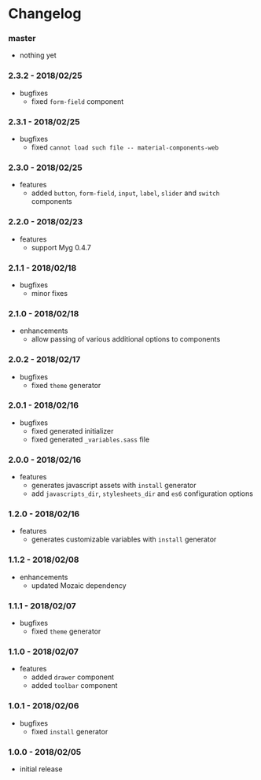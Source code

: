 # Changelog

### master

* nothing yet

### 2.3.2 - 2018/02/25

* bugfixes
    * fixed `form-field` component

### 2.3.1 - 2018/02/25

* bugfixes
    * fixed `cannot load such file -- material-components-web`

### 2.3.0 - 2018/02/25

* features
    * added `button`, `form-field`, `input`, `label`, `slider` and `switch` components

### 2.2.0 - 2018/02/23

* features
    * support Myg 0.4.7

### 2.1.1 - 2018/02/18

* bugfixes
    * minor fixes

### 2.1.0 - 2018/02/18

* enhancements
    * allow passing of various additional options to components

### 2.0.2 - 2018/02/17

* bugfixes
    * fixed `theme` generator

### 2.0.1 - 2018/02/16

* bugfixes
    * fixed generated initializer
    * fixed generated `_variables.sass` file

### 2.0.0 - 2018/02/16

* features
    * generates javascript assets with `install` generator
    * add `javascripts_dir`, `stylesheets_dir` and `es6` configuration options

### 1.2.0 - 2018/02/16

* features
    * generates customizable variables with `install` generator

### 1.1.2 - 2018/02/08

* enhancements
    * updated Mozaic dependency

### 1.1.1 - 2018/02/07

* bugfixes
    * fixed `theme` generator

### 1.1.0 - 2018/02/07

* features
    * added `drawer` component
    * added `toolbar` component

### 1.0.1 - 2018/02/06

* bugfixes
    * fixed `install` generator

### 1.0.0 - 2018/02/05

* initial release
